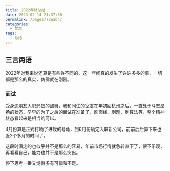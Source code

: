 ```yaml
---
title: 2022年终总结
date: 2023-02-14 21:37:50
permalink: /pages/72eab4/
categories:
  - 文章
tags:
  - 总结
---
```


## 三言两语

2022年对我来说还算是有些许不同的，这一年间真的发生了许许多多的事，一切都是那么的真实，仿佛就在刚刚。

<!-- more -->

### 面试

受身边朋友入职蚂蚁的鼓舞，我和同住的室友在年初回杭州之后，一直处于斗志昂扬的状态，早早的为了之后的面试在准备了，刷面经、刷题、刷算法等，整个精神状态看起来是相当的可以。

4月份算是正式打响了进攻的号角，到6月份确定入职新公司，前前后后算下来也近2个多月的时间了。

这段时间走的也似乎并不是那么的容易，年前市场行情就急转直下了，很不乐观，再看看自己，能力也并不是那么突出。

停下思考一番又觉得多有可惜和不足。
